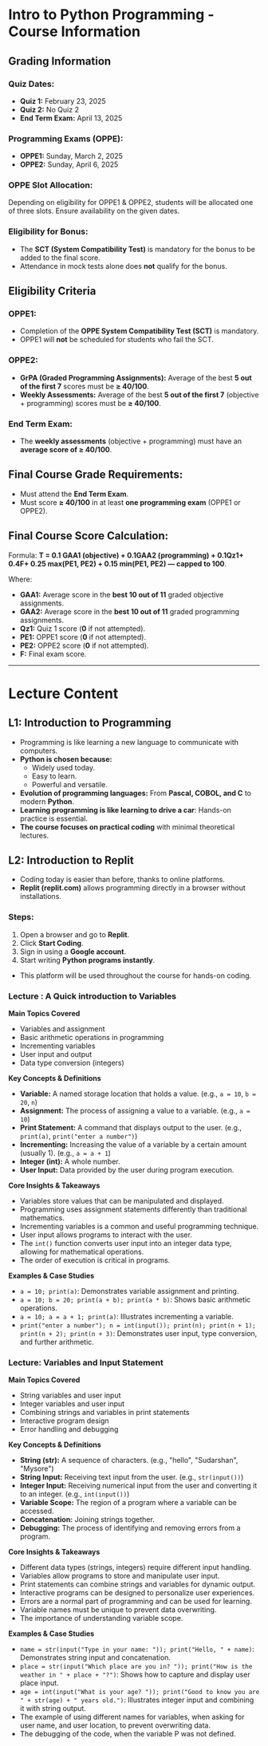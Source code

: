 # Intro to Python Programming - Course Information

## Grading Information

### Quiz Dates:
- **Quiz 1:** February 23, 2025
- **Quiz 2:** No Quiz 2
- **End Term Exam:** April 13, 2025

### Programming Exams (OPPE):
- **OPPE1:** Sunday, March 2, 2025
- **OPPE2:** Sunday, April 6, 2025

### OPPE Slot Allocation:
Depending on eligibility for OPPE1 & OPPE2, students will be allocated one of three slots. Ensure availability on the given dates.

### Eligibility for Bonus:
- The **SCT (System Compatibility Test)** is mandatory for the bonus to be added to the final score.
- Attendance in mock tests alone does **not** qualify for the bonus.

## Eligibility Criteria

### OPPE1:
- Completion of the **OPPE System Compatibility Test (SCT)** is mandatory.
- OPPE1 will **not** be scheduled for students who fail the SCT.

### OPPE2:
- **GrPA (Graded Programming Assignments):** Average of the best **5 out of the first 7** scores must be **≥ 40/100**.
- **Weekly Assessments:** Average of the best **5 out of the first 7** (objective + programming) scores must be **≥ 40/100**.

### End Term Exam:
- The **weekly assessments** (objective + programming) must have an **average score of ≥ 40/100**.

## Final Course Grade Requirements:
- Must attend the **End Term Exam**.
- Must score **≥ 40/100** in at least **one programming exam** (OPPE1 or OPPE2).

## Final Course Score Calculation:
Formula: **T = 0.1 GAA1 (objective) + 0.1GAA2 (programming) + 0.1Qz1+ 0.4F+ 0.25 max(PE1, PE2) + 0.15 min(PE1, PE2) — capped to 100**.

Where:
- **GAA1:** Average score in the **best 10 out of 11** graded objective assignments.
- **GAA2:** Average score in the **best 10 out of 11** graded programming assignments.
- **Qz1:** Quiz 1 score (**0** if not attempted).
- **PE1:** OPPE1 score (**0** if not attempted).
- **PE2:** OPPE2 score (**0** if not attempted).
- **F:** Final exam score.

---

# Lecture Content

## L1: Introduction to Programming
- Programming is like learning a new language to communicate with computers.
- **Python is chosen because:**
  - Widely used today.
  - Easy to learn.
  - Powerful and versatile.
- **Evolution of programming languages:** From **Pascal, COBOL, and C** to modern **Python**.
- **Learning programming is like learning to drive a car**: Hands-on practice is essential.
- **The course focuses on practical coding** with minimal theoretical lectures.

## L2: Introduction to Replit
- Coding today is easier than before, thanks to online platforms.
- **Replit (replit.com)** allows programming directly in a browser without installations.

### Steps:
1. Open a browser and go to **Replit**.
2. Click **Start Coding**.
3. Sign in using a **Google account**.
4. Start writing **Python programs instantly**.

- This platform will be used throughout the course for hands-on coding.

### Lecture : A Quick introduction to Variables
**Main Topics Covered**

* Variables and assignment
* Basic arithmetic operations in programming
* Incrementing variables
* User input and output
* Data type conversion (integers)

**Key Concepts & Definitions**

* **Variable:** A named storage location that holds a value. (e.g., `a = 10`, `b = 20`, `n`)
* **Assignment:** The process of assigning a value to a variable. (e.g., `a = 10`)
* **Print Statement:** A command that displays output to the user. (e.g., `print(a)`, `print("enter a number")`)
* **Incrementing:** Increasing the value of a variable by a certain amount (usually 1). (e.g., `a = a + 1`)
* **Integer (int):** A whole number.
* **User Input:** Data provided by the user during program execution.

**Core Insights & Takeaways**

* Variables store values that can be manipulated and displayed.
* Programming uses assignment statements differently than traditional mathematics.
* Incrementing variables is a common and useful programming technique.
* User input allows programs to interact with the user.
* The `int()` function converts user input into an integer data type, allowing for mathematical operations.
* The order of execution is critical in programs.

**Examples & Case Studies**

* `a = 10; print(a)`: Demonstrates variable assignment and printing.
* `a = 10; b = 20; print(a + b); print(a * b)`: Shows basic arithmetic operations.
* `a = 10; a = a + 1; print(a)`: Illustrates incrementing a variable.
* `print("enter a number"); n = int(input()); print(n); print(n + 1); print(n + 2); print(n + 3)`: Demonstrates user input, type conversion, and further arithmetic.

### Lecture: Variables and Input Statement
**Main Topics Covered**

* String variables and user input
* Integer variables and user input
* Combining strings and variables in print statements
* Interactive program design
* Error handling and debugging

**Key Concepts & Definitions**

* **String (str):** A sequence of characters. (e.g., "hello", "Sudarshan", "Mysore")
* **String Input:** Receiving text input from the user. (e.g., `str(input())`)
* **Integer Input:** Receiving numerical input from the user and converting it to an integer. (e.g., `int(input())`)
* **Variable Scope:** The region of a program where a variable can be accessed.
* **Concatenation:** Joining strings together.
* **Debugging:** The process of identifying and removing errors from a program.

**Core Insights & Takeaways**

* Different data types (strings, integers) require different input handling.
* Variables allow programs to store and manipulate user input.
* Print statements can combine strings and variables for dynamic output.
* Interactive programs can be designed to personalize user experiences.
* Errors are a normal part of programming and can be used for learning.
* Variable names must be unique to prevent data overwriting.
* The importance of understanding variable scope.

**Examples & Case Studies**

* `name = str(input("Type in your name: ")); print("Hello, " + name)`: Demonstrates string input and concatenation.
* `place = str(input("Which place are you in? ")); print("How is the weather in " + place + "?")`: Shows how to capture and display user place input.
* `age = int(input("What is your age? ")); print("Good to know you are " + str(age) + " years old.")`: Illustrates integer input and combining it with string output.
* The example of using different names for variables, when asking for user name, and user location, to prevent overwriting data.
* The debugging of the code, when the variable P was not defined.
